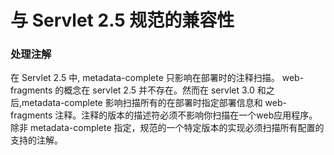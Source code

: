 与 Servlet 2.5 规范的兼容性
====

### 处理注解

在 Servlet 2.5 中, metadata-complete 只影响在部署时的注释扫描。 web-fragments 的概念在 servlet 2.5 并不存在。然而在 servlet 3.0 和之后,metadata-complete 影响扫描所有的在部署时指定部署信息和 web-fragments 注释。注释的版本的描述符必须不影响你扫描在一个web应用程序。除非 metadata-complete 指定，规范的一个特定版本的实现必须扫描所有配置的支持的注解。

